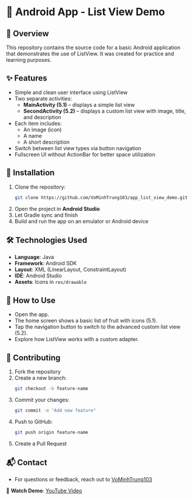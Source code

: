 # 📱 Android App - List View Demo

## 🔐 Overview
This repository contains the source code for a basic Android application that demonstrates the use of ListView. It was created for practice and learning purposes.

## ✨ Features
- Simple and clean user interface using ListView
- Two separate activities:
  - **MainActivity (5.1)** – displays a simple list view
  - **SecondActivity (5.2)** – displays a custom list view with image, title, and description
- Each item includes:
  - An image (icon)
  - A name
  - A short description
- Switch between list view types via button navigation
- Fullscreen UI without ActionBar for better space utilization

## 🚀 Installation
1. Clone the repository:
   ```bash
   git clone https://github.com/VoMinhTrung103/app_list_view_demo.git
   ```
2. Open the project in **Android Studio**
3. Let Gradle sync and finish
4. Build and run the app on an emulator or Android device

## 🛠️ Technologies Used
- **Language**: Java
- **Framework**: Android SDK
- **Layout**: XML (LinearLayout, ConstraintLayout)
- **IDE**: Android Studio
- **Assets**: Icons in `res/drawable`

## 🧪 How to Use
- Open the app.
- The home screen shows a basic list of fruit with icons (5.1).
- Tap the navigation button to switch to the advanced custom list view (5.2).
- Explore how ListView works with a custom adapter.

## 🤝 Contributing
1. Fork the repository
2. Create a new branch:
   ```bash
   git checkout -b feature-name
   ```
3. Commit your changes:
   ```bash
   git commit -m "Add new feature"
   ```
4. Push to GitHub:
   ```bash
   git push origin feature-name
   ```
5. Create a Pull Request

## 📬 Contact
- For questions or feedback, reach out to [VoMinhTrung103](https://github.com/VoMinhTrung103)

🔗 **Watch Demo**: [YouTube Video](https://youtube.com/shorts/LK_mIOFSbu8?feature=share)
